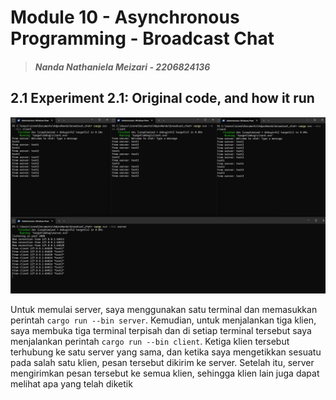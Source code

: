 # Module 10 - Asynchronous Programming - Broadcast Chat

> ##### Nanda Nathaniela Meizari - 2206824136

## 2.1 Experiment 2.1: Original code, and how it run
![2.1 Experiment 2.1: Original code, and how it run](assets/images/Experiment%202.1.jpg)

Untuk memulai server, saya menggunakan satu terminal dan memasukkan perintah `cargo run --bin server`. Kemudian, untuk menjalankan tiga klien, saya membuka tiga terminal terpisah dan di setiap terminal tersebut saya menjalankan perintah `cargo run --bin client`. Ketiga klien tersebut terhubung ke satu server yang sama, dan ketika saya mengetikkan sesuatu pada salah satu klien, pesan tersebut dikirim ke server. Setelah itu, server mengirimkan pesan tersebut ke semua klien, sehingga klien lain juga dapat melihat apa yang telah diketik